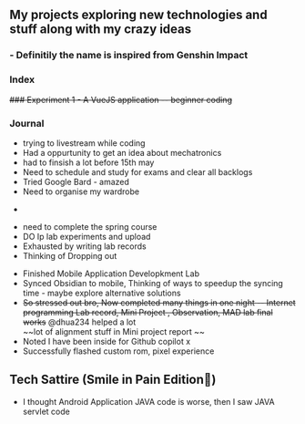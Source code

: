 ## My projects exploring new technologies and stuff along with my crazy ideas 
### - Definitily the name is inspired from Genshin Impact

### Index 
~~### Experiment 1 - A VueJS application -- beginner coding~~

### Journal
* trying to livestream while coding
* Had a oppurtunity to get an idea about mechatronics
* had to finsish a lot before 15th may
* Need to schedule and study for exams and clear all backlogs
* Tried Google Bard - amazed 
* Need to organise my wardrobe
* ~~~Need to add a Block explorer to my mini-project~~
* need to complete the spring course
* DO Ip lab experiments and upload
* Exhausted by writing lab records
* Thinking of Dropping out

- Finished Mobile Application Developkment Lab
- Synced Obsidian to mobile, Thinking of ways to speedup the syncing time - maybe explore alternative solutions
- ~~So stressed out bro, Now completed many things in one night -- Internet programming Lab record, Mini Project , Observation, MAD lab final works~~ @dhua234 helped a lot <br />
~~lot of alignment stuff in Mini project report ~~
- Noted I have been inside for Github copilot x
- Successfully flashed custom rom, pixel experience 
 ## Tech Sattire (Smile in Pain Edition🥲)
- I thought Android Application JAVA code is worse, then I saw JAVA servlet code
